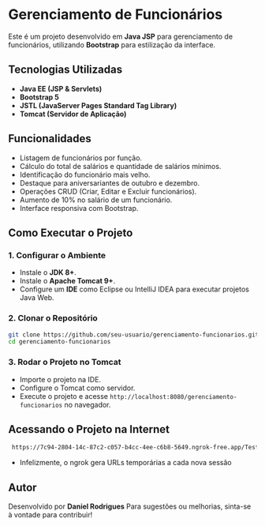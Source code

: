 # Gerenciamento de Funcionários

Este é um projeto desenvolvido em **Java JSP** para gerenciamento de funcionários, utilizando **Bootstrap** para estilização da interface.

## Tecnologias Utilizadas

- **Java EE (JSP & Servlets)**
- **Bootstrap 5**
- **JSTL (JavaServer Pages Standard Tag Library)**
- **Tomcat (Servidor de Aplicação)**



## Funcionalidades

- Listagem de funcionários por função.
- Cálculo do total de salários e quantidade de salários mínimos.
- Identificação do funcionário mais velho.
- Destaque para aniversariantes de outubro e dezembro.
- Operações CRUD (Criar, Editar e Excluir funcionários).
- Aumento de 10% no salário de um funcionário.
- Interface responsiva com Bootstrap.

## Como Executar o Projeto

### 1. Configurar o Ambiente

- Instale o **JDK 8+**.
- Instale o **Apache Tomcat 9+**.
- Configure um **IDE** como Eclipse ou IntelliJ IDEA para executar projetos Java Web.

### 2. Clonar o Repositório

```bash
git clone https://github.com/seu-usuario/gerenciamento-funcionarios.git
cd gerenciamento-funcionarios
```

### 3. Rodar o Projeto no Tomcat

- Importe o projeto na IDE.
- Configure o Tomcat como servidor.
- Execute o projeto e acesse `http://localhost:8080/gerenciamento-funcionarios` no navegador.

## Acessando o Projeto na Internet 

```bash
 https://7c94-2804-14c-87c2-c057-b4cc-4ee-c6b8-5649.ngrok-free.app/Teste/listarFuncionarios
```
- Infelizmente, o ngrok gera URLs temporárias a cada nova sessão

## Autor

Desenvolvido por **Daniel Rodrigues** Para sugestões ou melhorias, sinta-se à vontade para contribuir!



